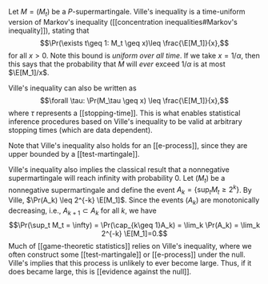 Let $M=(M_t)$ be a $P$-supermartingale. Ville's inequality is a time-uniform version of Markov's inequality ([[concentration inequalities#Markov's inequality]]), stating that 
$$\Pr(\exists t\geq 1: M_t \geq x)\leq \frac{\E[M_1]}{x},$$
for all $x>0$. Note this bound is _uniform over all time_. If we take $x = 1/\alpha$, then this says that the probability that $M$ will _ever_ exceed $1/\alpha$ is at most $\E[M_1]/x$. 

Ville's inequality can also be written as 
$$\forall \tau: \Pr(M_\tau \geq x) \leq \frac{\E[M_1]}{x},$$
where $\tau$ represents a [[stopping-time]]. This is what enables statistical inference procedures based on Ville's inequality to be valid at arbitrary stopping times (which are data dependent). 

Note that Ville's inequality also holds for an [[e-process]], since they are upper bounded by a [[test-martingale]]. 

Ville's inequality also implies the classical result that a nonnegative supermartingale will reach infinity with probability 0. Let $(M_t)$ be a nonnegative supermartingale and define the event $A_k = \{\sup_t M_t \geq 2^k\}$. By Ville, $\Pr(A_k) \leq 2^{-k} \E[M_1]$. Since the events $(A_k)$ are monotonically decreasing, i.e., $A_{k+1} \subset A_k$ for all $k$, we have 
$$\Pr(\sup_t M_t = \infty) = \Pr(\cap_{k\geq 1}A_k) = \lim_k \Pr(A_k) = \lim_k 2^{-k} \E[M_1]=0.$$
Much of [[game-theoretic statistics]] relies on Ville's inequality, where we often construct some [[test-martingale]] or [[e-process]] under the null. Ville's implies that this process is unlikely to ever become large. Thus, if it does became large, this is [[evidence against the null]]. 